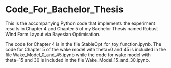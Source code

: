 # Code_For_Bachelor_Thesis
This is the accompanying Python code that implements the experiment results in Chapter 4 and Chapter 5 of my Bachelor Thesis named Robust Wind Farm Layout via Bayesian Optimisation.

The code for Chapter 4 is in the file StableOpt_for_toy_function.ipynb. The code for Chapter 5 of the wake model with theta=0 and 45 is included in the file Wake_Model_0_and_45.ipynb while the code for wake model with theta=15 and 30 is included in the file Wake_Model_15_and_30.ipynb.
